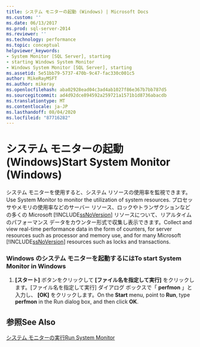 ```yaml
---
title: システム モニターの起動 (Windows) | Microsoft Docs
ms.custom: ''
ms.date: 06/13/2017
ms.prod: sql-server-2014
ms.reviewer: ''
ms.technology: performance
ms.topic: conceptual
helpviewer_keywords:
- System Monitor [SQL Server], starting
- starting Windows System Monitor
- Windows System Monitor [SQL Server], starting
ms.assetid: 5e51bb79-5737-470b-9c47-fac330c001c5
author: MikeRayMSFT
ms.author: mikeray
ms.openlocfilehash: aba02928ead04c3ad4ab1027f86e367b7bb787d5
ms.sourcegitcommit: ad4d92dce894592a259721a1571b1d8736abacdb
ms.translationtype: MT
ms.contentlocale: ja-JP
ms.lasthandoff: 08/04/2020
ms.locfileid: "87716282"
---
```

# <a name="start-system-monitor-windows"></a><span data-ttu-id="eac7f-102">システム モニターの起動 (Windows)</span><span class="sxs-lookup"><span data-stu-id="eac7f-102">Start System Monitor (Windows)</span></span>
  <span data-ttu-id="eac7f-103">システム モニターを使用すると、システム リソースの使用率を監視できます。</span><span class="sxs-lookup"><span data-stu-id="eac7f-103">Use System Monitor to monitor the utilization of system resources.</span></span> <span data-ttu-id="eac7f-104">プロセッサやメモリの使用率などのサーバー リソース、ロックやトランザクションなどの多くの Microsoft [!INCLUDE[ssNoVersion](../../includes/ssnoversion-md.md)] リソースについて、リアルタイムのパフォーマンス データをカウンター形式で収集し表示できます。</span><span class="sxs-lookup"><span data-stu-id="eac7f-104">Collect and view real-time performance data in the form of counters, for server resources such as processor and memory use, and for many Microsoft [!INCLUDE[ssNoVersion](../../includes/ssnoversion-md.md)] resources such as locks and transactions.</span></span>  
  
### <a name="to-start-system-monitor-in-windows"></a><span data-ttu-id="eac7f-105">Windows のシステム モニターを起動するには</span><span class="sxs-lookup"><span data-stu-id="eac7f-105">To start System Monitor in Windows</span></span>  
  
1.  <span data-ttu-id="eac7f-106">**[スタート]** ボタンをクリックして **[ファイル名を指定して実行]** をクリックします。[ファイル名を指定して実行] ダイアログ ボックスで「 **perfmon** 」と入力し、 **[OK]** をクリックします。</span><span class="sxs-lookup"><span data-stu-id="eac7f-106">On the **Start** menu, point to **Run**, type **perfmon** in the Run dialog box, and then click **OK**.</span></span>  
  
## <a name="see-also"></a><span data-ttu-id="eac7f-107">参照</span><span class="sxs-lookup"><span data-stu-id="eac7f-107">See Also</span></span>  
 [<span data-ttu-id="eac7f-108">システム モニターの実行</span><span class="sxs-lookup"><span data-stu-id="eac7f-108">Run System Monitor</span></span>](../performance-monitor/run-system-monitor.md)  
  
  
